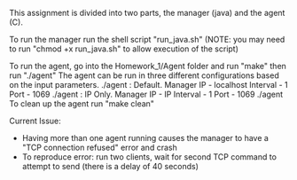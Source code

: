 This assignment is divided into two parts, the manager (java) and the agent (C).

To run the manager run the shell script "run_java.sh"
(NOTE: you may need to run "chmod +x run_java.sh" to allow execution of the script)

To run the agent, go into the Homework_1/Agent folder and run "make" then run "./agent"
The agent can be run in three different configurations based on the input parameters.
     ./agent                          : Default. Manager IP - localhost
                                                 Interval   - 1
                                                 Port       - 1069
     ./agent <Manager IP>             : IP Only. Manager IP - IP
                                                 Interval   - 1
                                                 Port       - 1069
     ./agent <Manager IP> <Port> <Interval>
To clean up the agent run "make clean"


Current Issue:
 - Having more than one agent running causes the manager to have a "TCP connection refused" error and crash
 - To reproduce error: run two clients, wait for second TCP command to attempt to send (there is a delay of 40 seconds)